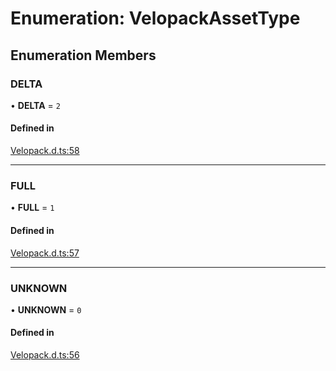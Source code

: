 # Enumeration: VelopackAssetType

## Enumeration Members

### DELTA

• **DELTA** = ``2``

#### Defined in

[Velopack.d.ts:58](https://github.com/velopack/velopack.fusion/blob/4afc04c/for-js/Velopack.d.ts#L58)

___

### FULL

• **FULL** = ``1``

#### Defined in

[Velopack.d.ts:57](https://github.com/velopack/velopack.fusion/blob/4afc04c/for-js/Velopack.d.ts#L57)

___

### UNKNOWN

• **UNKNOWN** = ``0``

#### Defined in

[Velopack.d.ts:56](https://github.com/velopack/velopack.fusion/blob/4afc04c/for-js/Velopack.d.ts#L56)
